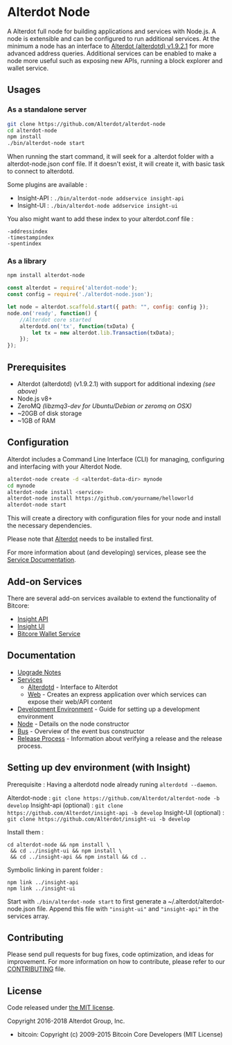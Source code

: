 Alterdot Node
============

A Alterdot full node for building applications and services with Node.js. A node is extensible and can be configured to run additional services. At the minimum a node has an interface to [Alterdot (alterdotd) v1.9.2.1](https://github.com/Alterdot/alterdot/tree/v1.9.2.1) for more advanced address queries. Additional services can be enabled to make a node more useful such as exposing new APIs, running a block explorer and wallet service.

## Usages

### As a standalone server

```bash
git clone https://github.com/Alterdot/alterdot-node
cd alterdot-node
npm install
./bin/alterdot-node start
```

When running the start command, it will seek for a .alterdot folder with a alterdot-node.json conf file.
If it doesn't exist, it will create it, with basic task to connect to alterdotd.

Some plugins are available :

- Insight-API : `./bin/alterdot-node addservice insight-api`
- Insight-UI : `./bin/alterdot-node addservice insight-ui`

You also might want to add these index to your alterdot.conf file :
```
-addressindex
-timestampindex
-spentindex
```

### As a library

```bash
npm install alterdot-node
```

```javascript
const alterdot = require('alterdot-node');
const config = require('./alterdot-node.json');

let node = alterdot.scaffold.start({ path: "", config: config });
node.on('ready', function() {
    //Alterdot core started
    alterdotd.on('tx', function(txData) {
        let tx = new alterdot.lib.Transaction(txData);
    });
});
```

## Prerequisites

- Alterdot (alterdotd) (v1.9.2.1) with support for additional indexing *(see above)*
- Node.js v8+
- ZeroMQ *(libzmq3-dev for Ubuntu/Debian or zeromq on OSX)*
- ~20GB of disk storage
- ~1GB of RAM

## Configuration

Alterdot includes a Command Line Interface (CLI) for managing, configuring and interfacing with your Alterdot Node.

```bash
alterdot-node create -d <alterdot-data-dir> mynode
cd mynode
alterdot-node install <service>
alterdot-node install https://github.com/yourname/helloworld
alterdot-node start
```

This will create a directory with configuration files for your node and install the necessary dependencies.

Please note that [Alterdot](https://github.com/Alterdot/alterdot/tree/master) needs to be installed first.

For more information about (and developing) services, please see the [Service Documentation](docs/services.md).

## Add-on Services

There are several add-on services available to extend the functionality of Bitcore:

- [Insight API](https://github.com/Alterdot/insight-api/tree/master)
- [Insight UI](https://github.com/Alterdot/insight-ui/tree/master)
- [Bitcore Wallet Service](https://github.com/Alterdot/alterdot-wallet-service/tree/master)

## Documentation

- [Upgrade Notes](docs/upgrade.md)
- [Services](docs/services.md)
  - [Alterdotd](docs/services/alterdotd.md) - Interface to Alterdot
  - [Web](docs/services/web.md) - Creates an express application over which services can expose their web/API content
- [Development Environment](docs/development.md) - Guide for setting up a development environment
- [Node](docs/node.md) - Details on the node constructor
- [Bus](docs/bus.md) - Overview of the event bus constructor
- [Release Process](docs/release.md) - Information about verifying a release and the release process.


## Setting up dev environment (with Insight)

Prerequisite : Having a alterdotd node already runing `alterdotd --daemon`.

Alterdot-node : `git clone https://github.com/Alterdot/alterdot-node -b develop`
Insight-api (optional) : `git clone https://github.com/Alterdot/insight-api -b develop`
Insight-UI (optional) : `git clone https://github.com/Alterdot/insight-ui -b develop`

Install them :
```
cd alterdot-node && npm install \
 && cd ../insight-ui && npm install \
 && cd ../insight-api && npm install && cd ..
```

Symbolic linking in parent folder :
```
npm link ../insight-api
npm link ../insight-ui
```

Start with `./bin/alterdot-node start` to first generate a ~/.alterdot/alterdot-node.json file.
Append this file with `"insight-ui"` and `"insight-api"` in the services array.

## Contributing

Please send pull requests for bug fixes, code optimization, and ideas for improvement. For more information on how to contribute, please refer to our [CONTRIBUTING](https://github.com/Alterdot/alterdot/blob/master/CONTRIBUTING.md) file.

## License

Code released under [the MIT license](https://github.com/Alterdot/alterdot-node/blob/master/LICENSE).

Copyright 2016-2018 Alterdot Group, Inc.

- bitcoin: Copyright (c) 2009-2015 Bitcoin Core Developers (MIT License)
